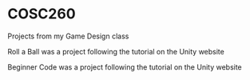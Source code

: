 # COSC260
Projects from my Game Design class

Roll a Ball was a project following the tutorial on the Unity website

Beginner Code was a project following the tutorial on the Unity website
